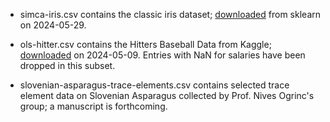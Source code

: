* simca-iris.csv contains the classic iris dataset; [downloaded](https://scikit-learn.org/stable/modules/generated/sklearn.datasets.load_iris.html#sklearn.datasets.load_iris) from sklearn on 2024-05-29.

* ols-hitter.csv contains the Hitters Baseball Data from Kaggle; [downloaded](https://www.kaggle.com/datasets/mathchi/hitters-baseball-data) on 2024-05-09. Entries with NaN for salaries have been dropped in this subset.

* slovenian-asparagus-trace-elements.csv contains selected trace element data on Slovenian Asparagus collected by Prof. Nives Ogrinc's group; a manuscript is forthcoming.
